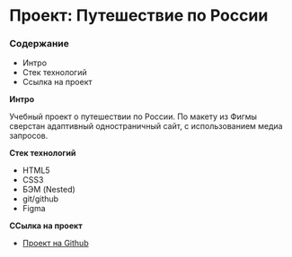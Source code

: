# Проект: Путешествие по России

### Содержание
* Интро
* Стек технологий
* Ссылка на проект

**Интро**

Учебный проект о путешествии по России. По макету из Фигмы сверстан адаптивный одностраничный сайт, с использованием медиа запросов.


**Стек технологий**

* HTML5
* CSS3
* БЭМ (Nested)
* git/github
* Figma


**ССылка на проект**

* [Проект на Github](https://horrorrain.github.io/russian-travel/index.html)


